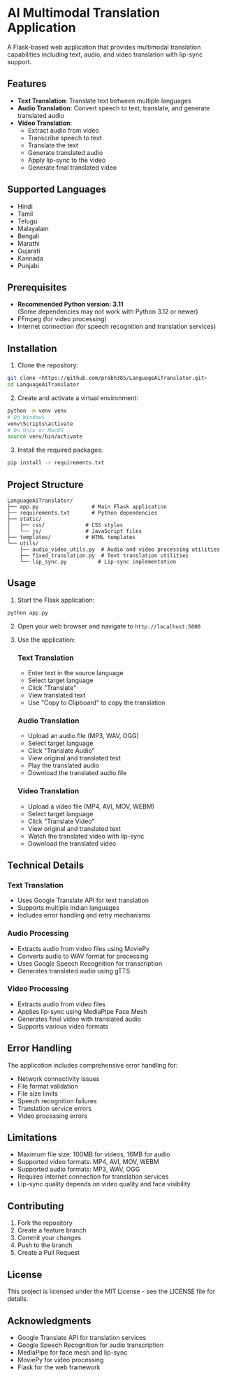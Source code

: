 # AI Multimodal Translation Application

A Flask-based web application that provides multimodal translation capabilities including text, audio, and video translation with lip-sync support.

## Features

- **Text Translation**: Translate text between multiple languages
- **Audio Translation**: Convert speech to text, translate, and generate translated audio
- **Video Translation**: 
  - Extract audio from video
  - Transcribe speech to text
  - Translate the text
  - Generate translated audio
  - Apply lip-sync to the video
  - Generate final translated video

## Supported Languages

- Hindi 
- Tamil 
- Telugu 
- Malayalam 
- Bengali 
- Marathi 
- Gujarati
- Kannada
- Punjabi 

## Prerequisites

- **Recommended Python version: 3.11**  
  (Some dependencies may not work with Python 3.12 or newer)
- FFmpeg (for video processing)
- Internet connection (for speech recognition and translation services)

## Installation

1. Clone the repository:
```bash
git clone <https://github.com/prabh385/LanguageAiTranslator.git>
cd LanguageAiTranslator
```

2. Create and activate a virtual environment:
```bash
python -m venv venv
# On Windows
venv\Scripts\activate
# On Unix or MacOS
source venv/bin/activate
```

3. Install the required packages:
```bash
pip install -r requirements.txt
```

## Project Structure

```
LanguageAiTranslator/
├── app.py                 # Main Flask application
├── requirements.txt       # Python dependencies
├── static/
│   ├── css/             # CSS styles
│   └── js/              # JavaScript files
├── templates/           # HTML templates
└── utils/
    ├── audio_video_utils.py  # Audio and video processing utilities
    ├── fixed_translation.py  # Text translation utilities
    └── lip_sync.py          # Lip-sync implementation
```

## Usage

1. Start the Flask application:
```bash
python app.py
```

2. Open your web browser and navigate to `http://localhost:5000`

3. Use the application:

   ### Text Translation
   - Enter text in the source language
   - Select target language
   - Click "Translate"
   - View translated text
   - Use "Copy to Clipboard" to copy the translation

   ### Audio Translation
   - Upload an audio file (MP3, WAV, OGG)
   - Select target language
   - Click "Translate Audio"
   - View original and translated text
   - Play the translated audio
   - Download the translated audio file

   ### Video Translation
   - Upload a video file (MP4, AVI, MOV, WEBM)
   - Select target language
   - Click "Translate Video"
   - View original and translated text
   - Watch the translated video with lip-sync
   - Download the translated video

## Technical Details

### Text Translation
- Uses Google Translate API for text translation
- Supports multiple Indian languages
- Includes error handling and retry mechanisms

### Audio Processing
- Extracts audio from video files using MoviePy
- Converts audio to WAV format for processing
- Uses Google Speech Recognition for transcription
- Generates translated audio using gTTS

### Video Processing
- Extracts audio from video files
- Applies lip-sync using MediaPipe Face Mesh
- Generates final video with translated audio
- Supports various video formats

## Error Handling

The application includes comprehensive error handling for:
- Network connectivity issues
- File format validation
- File size limits
- Speech recognition failures
- Translation service errors
- Video processing errors

## Limitations

- Maximum file size: 100MB for videos, 16MB for audio
- Supported video formats: MP4, AVI, MOV, WEBM
- Supported audio formats: MP3, WAV, OGG
- Requires internet connection for translation services
- Lip-sync quality depends on video quality and face visibility

## Contributing

1. Fork the repository
2. Create a feature branch
3. Commit your changes
4. Push to the branch
5. Create a Pull Request

## License

This project is licensed under the MIT License - see the LICENSE file for details.

## Acknowledgments

- Google Translate API for translation services
- Google Speech Recognition for audio transcription
- MediaPipe for face mesh and lip-sync
- MoviePy for video processing
- Flask for the web framework
